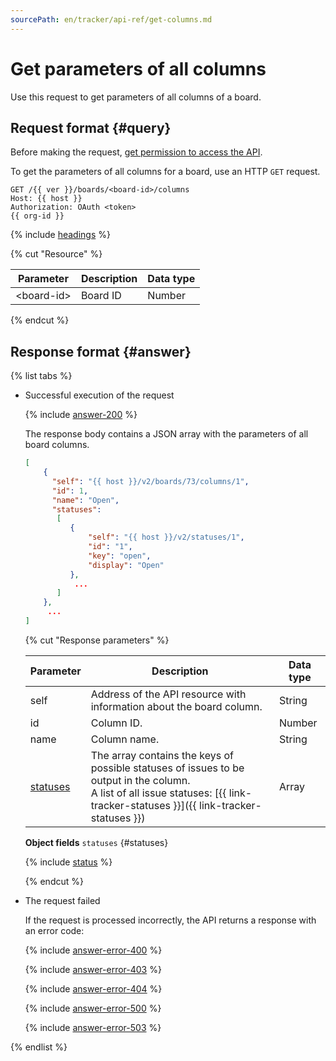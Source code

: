```yaml
---
sourcePath: en/tracker/api-ref/get-columns.md
---
```

# Get parameters of all columns

Use this request to get parameters of all columns of a board.

## Request format {#query}

Before making the request, [get permission to access the API](concepts/access.md).

To get the parameters of all columns for a board, use an HTTP `GET` request.

```
GET /{{ ver }}/boards/<board-id>/columns
Host: {{ host }}
Authorization: OAuth <token>
{{ org-id }}
```

{% include [headings](../_includes/tracker/api/headings.md) %}

{% cut "Resource" %}

| Parameter | Description | Data type |
| ----- | ----- | ----- |
| \<board-id\> | Board ID | Number |

{% endcut %}

## Response format {#answer}

{% list tabs %}

- Successful execution of the request

    {% include [answer-200](../_includes/tracker/api/answer-200.md) %}

    The response body contains a JSON array with the parameters of all board columns.

    ```json
    [
        {
          "self": "{{ host }}/v2/boards/73/columns/1",
          "id": 1,
          "name": "Open",
          "statuses":
           [
              {
                  "self": "{{ host }}/v2/statuses/1",
                  "id": "1",
                  "key": "open",
                  "display": "Open"
              },
               ...
           ]
        },
         ...
    ]
    ```

    {% cut "Response parameters" %}

    | Parameter | Description | Data type |
    | -------- | -------- | ---------- |
    | self | Address of the API resource with information about the board column. | String |
    | id | Column ID. | Number |
    | name | Column name. | String |
    | [statuses](#statuses) | The array contains the keys of possible statuses of issues to be output in the column.<br/>A list of all issue statuses: [{{ link-tracker-statuses }}]({{ link-tracker-statuses }}) | Array |

    **Object fields** `statuses` {#statuses}

    {% include [status](../_includes/tracker/api/status.md) %}

    {% endcut %}

- The request failed

    If the request is processed incorrectly, the API returns a response with an error code:

    {% include [answer-error-400](../_includes/tracker/api/answer-error-400.md) %}

    {% include [answer-error-403](../_includes/tracker/api/answer-error-403.md) %}

    {% include [answer-error-404](../_includes/tracker/api/answer-error-404.md) %}

    {% include [answer-error-500](../_includes/tracker/api/answer-error-500.md) %}

    {% include [answer-error-503](../_includes/tracker/api/answer-error-503.md) %}

{% endlist %}

